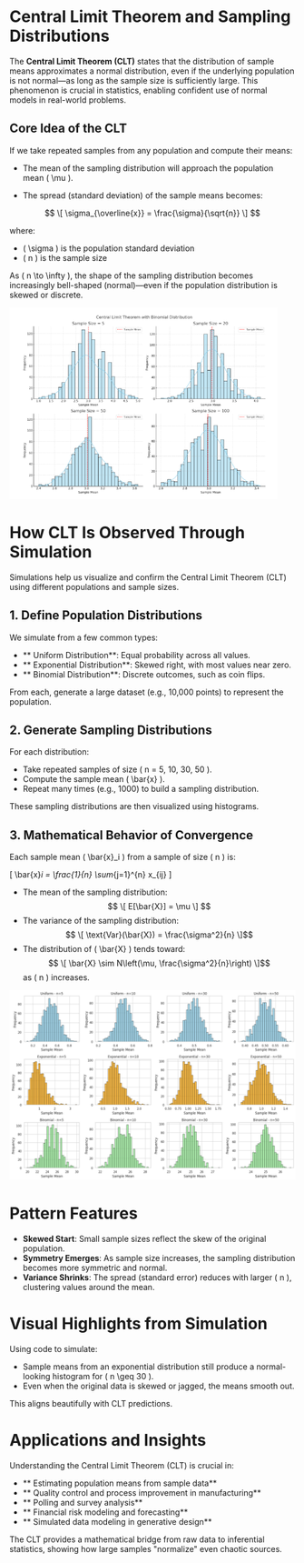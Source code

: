 #  Central Limit Theorem and Sampling Distributions

The **Central Limit Theorem (CLT)** states that the distribution of sample means approximates a normal distribution, even if the underlying population is not normal—as long as the sample size is sufficiently large. This phenomenon is crucial in statistics, enabling confident use of normal models in real-world problems.

##  Core Idea of the CLT

If we take repeated samples from any population and compute their means:

- The mean of the sampling distribution will approach the population mean \( \mu \).
  
- The spread (standard deviation) of the sample means becomes:

 $$ \[
  \sigma_{\overline{x}} = \frac{\sigma}{\sqrt{n}}
  \] $$

  where:

  - \( \sigma \) is the population standard deviation
  - \( n \) is the sample size

As \( n \to \infty \), the shape of the sampling distribution becomes increasingly bell-shaped (normal)—even if the population distribution is skewed or discrete.

![alt text](image45.png)

# How CLT Is Observed Through Simulation

Simulations help us visualize and confirm the Central Limit Theorem (CLT) using different populations and sample sizes.

## 1. Define Population Distributions
We simulate from a few common types:

- ** Uniform Distribution**: Equal probability across all values.
- ** Exponential Distribution**: Skewed right, with most values near zero.
- ** Binomial Distribution**: Discrete outcomes, such as coin flips.

From each, generate a large dataset (e.g., 10,000 points) to represent the population.

## 2. Generate Sampling Distributions
For each distribution:

- Take repeated samples of size \( n = 5, 10, 30, 50 \).
- Compute the sample mean \( \bar{x} \).
- Repeat many times (e.g., 1000) to build a sampling distribution.

These sampling distributions are then visualized using histograms.

## 3. Mathematical Behavior of Convergence
Each sample mean \( \bar{x}_i \) from a sample of size \( n \) is:

\[
\bar{x}_i = \frac{1}{n} \sum_{j=1}^{n} x_{ij}
\]

- The mean of the sampling distribution:  
  $$ \[
  E[\bar{X}] = \mu
  \] $$
- The variance of the sampling distribution:  
 $$ \[
  \text{Var}(\bar{X}) = \frac{\sigma^2}{n}
  \]$$
- The distribution of \( \bar{X} \) tends toward:  
$$ \[
  \bar{X} \sim N\left(\mu, \frac{\sigma^2}{n}\right)
  \]$$
  as \( n \) increases.

![alt text](image41.png)

#  Pattern Features

- **Skewed Start**: Small sample sizes reflect the skew of the original population.
- **Symmetry Emerges**: As sample size increases, the sampling distribution becomes more symmetric and normal.
- **Variance Shrinks**: The spread (standard error) reduces with larger \( n \), clustering values around the mean.

#  Visual Highlights from Simulation

Using code to simulate:

-  Sample means from an exponential distribution still produce a normal-looking histogram for \( n \geq 30 \).
-  Even when the original data is skewed or jagged, the means smooth out.

This aligns beautifully with CLT predictions.

#  Applications and Insights

Understanding the Central Limit Theorem (CLT) is crucial in:

- ** Estimating population means from sample data**
- ** Quality control and process improvement in manufacturing**
- ** Polling and survey analysis**
- ** Financial risk modeling and forecasting**
- ** Simulated data modeling in generative design**

The CLT provides a mathematical bridge from raw data to inferential statistics, showing how large samples "normalize" even chaotic sources.
